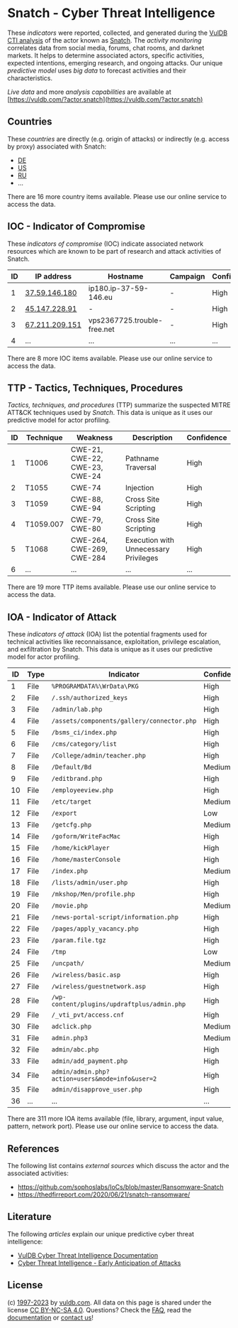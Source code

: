 # Snatch - Cyber Threat Intelligence

These _indicators_ were reported, collected, and generated during the [VulDB CTI analysis](https://vuldb.com/?kb.cti) of the actor known as [Snatch](https://vuldb.com/?actor.snatch). The _activity monitoring_ correlates data from social media, forums, chat rooms, and darknet markets. It helps to determine associated actors, specific activities, expected intentions, emerging research, and ongoing attacks. Our unique _predictive model_ uses _big data_ to forecast activities and their characteristics.

_Live data_ and more _analysis capabilities_ are available at [https://vuldb.com/?actor.snatch](https://vuldb.com/?actor.snatch)

## Countries

These _countries_ are directly (e.g. origin of attacks) or indirectly (e.g. access by proxy) associated with Snatch:

* [DE](https://vuldb.com/?country.de)
* [US](https://vuldb.com/?country.us)
* [RU](https://vuldb.com/?country.ru)
* ...

There are 16 more country items available. Please use our online service to access the data.

## IOC - Indicator of Compromise

These _indicators of compromise_ (IOC) indicate associated network resources which are known to be part of research and attack activities of Snatch.

ID | IP address | Hostname | Campaign | Confidence
-- | ---------- | -------- | -------- | ----------
1 | [37.59.146.180](https://vuldb.com/?ip.37.59.146.180) | ip180.ip-37-59-146.eu | - | High
2 | [45.147.228.91](https://vuldb.com/?ip.45.147.228.91) | - | - | High
3 | [67.211.209.151](https://vuldb.com/?ip.67.211.209.151) | vps2367725.trouble-free.net | - | High
4 | ... | ... | ... | ...

There are 8 more IOC items available. Please use our online service to access the data.

## TTP - Tactics, Techniques, Procedures

_Tactics, techniques, and procedures_ (TTP) summarize the suspected MITRE ATT&CK techniques used by _Snatch_. This data is unique as it uses our predictive model for actor profiling.

ID | Technique | Weakness | Description | Confidence
-- | --------- | -------- | ----------- | ----------
1 | T1006 | CWE-21, CWE-22, CWE-23, CWE-24 | Pathname Traversal | High
2 | T1055 | CWE-74 | Injection | High
3 | T1059 | CWE-88, CWE-94 | Cross Site Scripting | High
4 | T1059.007 | CWE-79, CWE-80 | Cross Site Scripting | High
5 | T1068 | CWE-264, CWE-269, CWE-284 | Execution with Unnecessary Privileges | High
6 | ... | ... | ... | ...

There are 19 more TTP items available. Please use our online service to access the data.

## IOA - Indicator of Attack

These _indicators of attack_ (IOA) list the potential fragments used for technical activities like reconnaissance, exploitation, privilege escalation, and exfiltration by Snatch. This data is unique as it uses our predictive model for actor profiling.

ID | Type | Indicator | Confidence
-- | ---- | --------- | ----------
1 | File | `%PROGRAMDATA%\WrData\PKG` | High
2 | File | `/.ssh/authorized_keys` | High
3 | File | `/admin/lab.php` | High
4 | File | `/assets/components/gallery/connector.php` | High
5 | File | `/bsms_ci/index.php` | High
6 | File | `/cms/category/list` | High
7 | File | `/College/admin/teacher.php` | High
8 | File | `/Default/Bd` | Medium
9 | File | `/editbrand.php` | High
10 | File | `/employeeview.php` | High
11 | File | `/etc/target` | Medium
12 | File | `/export` | Low
13 | File | `/getcfg.php` | Medium
14 | File | `/goform/WriteFacMac` | High
15 | File | `/home/kickPlayer` | High
16 | File | `/home/masterConsole` | High
17 | File | `/index.php` | Medium
18 | File | `/lists/admin/user.php` | High
19 | File | `/mkshop/Men/profile.php` | High
20 | File | `/movie.php` | Medium
21 | File | `/news-portal-script/information.php` | High
22 | File | `/pages/apply_vacancy.php` | High
23 | File | `/param.file.tgz` | High
24 | File | `/tmp` | Low
25 | File | `/uncpath/` | Medium
26 | File | `/wireless/basic.asp` | High
27 | File | `/wireless/guestnetwork.asp` | High
28 | File | `/wp-content/plugins/updraftplus/admin.php` | High
29 | File | `/_vti_pvt/access.cnf` | High
30 | File | `adclick.php` | Medium
31 | File | `admin.php3` | Medium
32 | File | `admin/abc.php` | High
33 | File | `admin/add_payment.php` | High
34 | File | `admin/admin.php?action=users&mode=info&user=2` | High
35 | File | `admin/disapprove_user.php` | High
36 | ... | ... | ...

There are 311 more IOA items available (file, library, argument, input value, pattern, network port). Please use our online service to access the data.

## References

The following list contains _external sources_ which discuss the actor and the associated activities:

* https://github.com/sophoslabs/IoCs/blob/master/Ransomware-Snatch
* https://thedfirreport.com/2020/06/21/snatch-ransomware/

## Literature

The following _articles_ explain our unique predictive cyber threat intelligence:

* [VulDB Cyber Threat Intelligence Documentation](https://vuldb.com/?kb.cti)
* [Cyber Threat Intelligence - Early Anticipation of Attacks](https://www.scip.ch/en/?labs.20201022)

## License

(c) [1997-2023](https://vuldb.com/?kb.changelog) by [vuldb.com](https://vuldb.com/?kb.about). All data on this page is shared under the license [CC BY-NC-SA 4.0](https://creativecommons.org/licenses/by-nc-sa/4.0/). Questions? Check the [FAQ](https://vuldb.com/?kb.faq), read the [documentation](https://vuldb.com/?kb) or [contact us](https://vuldb.com/?contact)!
